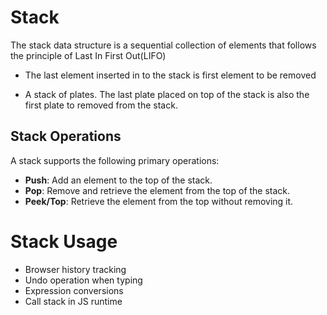 # Stack
The stack data structure is a sequential collection of elements that follows the principle of Last In First Out(LIFO)

   - The last element inserted in to the stack is first element to be removed

   - A stack of plates. The last plate placed on top of the stack is also the first plate to removed from the stack.


## Stack Operations
A stack supports the following primary operations:

- **Push**: Add an element to the top of the stack.
- **Pop**: Remove and retrieve the element from the top of the stack.
- **Peek/Top**: Retrieve the element from the top without removing it.


# Stack Usage
- Browser history tracking
- Undo operation when typing
- Expression conversions
- Call stack in JS runtime
